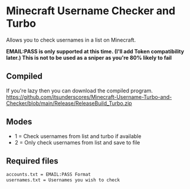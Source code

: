 # Minecraft Username Checker and Turbo

Allows you to check usernames in a list on Minecraft.

**EMAIL:PASS is only supported at this time. (I'll add Token compatibility later.)
This is not to be used as a sniper as you're 80% likely to fail**

## Compiled
If you're lazy then you can download the compiled program.
https://github.com/itsunderscores/Minecraft-Username-Turbo-and-Checker/blob/main/Release/ReleaseBuild_Turbo.zip

## Modes
- 1 = Check usernames from list and turbo if available
- 2 = Only check usernames from list and save to file

## Required files
```sh
accounts.txt = EMAIL:PASS Format
usernames.txt = Usernames you wish to check
```

